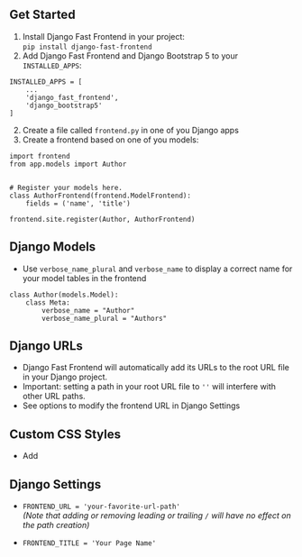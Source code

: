 ## Get Started
1. Install Django Fast Frontend in your project:  
`pip install django-fast-frontend`
2. Add Django Fast Frontend and Django Bootstrap 5 to your `INSTALLED_APPS`:
```
INSTALLED_APPS = [
    ...
    'django_fast_frontend',
    'django_bootstrap5'
]
```
2. Create a file called `frontend.py` in one of you Django apps
3. Create a frontend based on one of you models:
```
import frontend
from app.models import Author


# Register your models here.
class AuthorFrontend(frontend.ModelFrontend):
    fields = ('name', 'title')

frontend.site.register(Author, AuthorFrontend)
```

## Django Models
- Use `verbose_name_plural` and `verbose_name` to display a correct name for your model tables in the frontend
```
class Author(models.Model):
    class Meta:
        verbose_name = "Author"
        verbose_name_plural = "Authors"
```
## Django URLs
- Django Fast Frontend will automatically add its URLs to the root URL file in your Django project.  
- Important: setting a path in your root URL file to `''` will interfere with other URL paths.
- See options to modify the frontend URL in Django Settings

## Custom CSS Styles
- Add 

## Django Settings
- `FRONTEND_URL = 'your-favorite-url-path'`  
_(Note that adding or removing leading or trailing `/` will have no effect on the path creation)_

- `FRONTEND_TITLE = 'Your Page Name'`